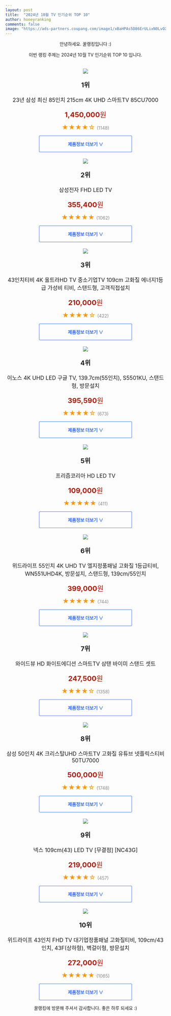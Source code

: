 ```yaml
---
layout: post
title:  "2024년 10월 TV 인기순위 TOP 10"
author: honeyranking
comments: false
image: "https://ads-partners.coupang.com/image1/xBaHPAs5D86ErULixN0LvOXwEI0FqvAsiazZ_iADj7mr-0JQHI5s5Q9MEtBp43y9fkSV1wBn7viheWO-DTMMBQSw41fXHSpZ5721_yGSCLv5rxiXrUcChaLjAPUQ_CjPtFsHQFLQps7kl-gddBubrtevwpEJ1MJOmd8qSGH152Hyz9ZFImyVJdNTOvlCum1hhH0XIehanYgSXVoMzghni3sfD1u3s0MiXJMZ1gwsaKBfRuxhh1pfEx5lHlugH91xi4imjiQa_n3kwuB-H_MzLORwTH8dplTZKMv6V9d00zioQh5rWWZK2K8F9ucwCA=="
---
```

<p style="text-align: center;">안녕하세요. 꿀랭킹입니다 :)</p>
<p style="text-align: center;">이번 랭킹 주제는 2024년 10월 TV 인기순위 TOP 10 입니다.</p><center><img src="https://ads-partners.coupang.com/image1/xBaHPAs5D86ErULixN0LvOXwEI0FqvAsiazZ_iADj7mr-0JQHI5s5Q9MEtBp43y9fkSV1wBn7viheWO-DTMMBQSw41fXHSpZ5721_yGSCLv5rxiXrUcChaLjAPUQ_CjPtFsHQFLQps7kl-gddBubrtevwpEJ1MJOmd8qSGH152Hyz9ZFImyVJdNTOvlCum1hhH0XIehanYgSXVoMzghni3sfD1u3s0MiXJMZ1gwsaKBfRuxhh1pfEx5lHlugH91xi4imjiQa_n3kwuB-H_MzLORwTH8dplTZKMv6V9d00zioQh5rWWZK2K8F9ucwCA==" style="margin-top:20px" /></center><p style="text-align: center; font-size: 20px"><b>1위</b></p><p style="text-align: center; font-size: 17px">23년 삼성 최신 85인치 215cm 4K UHD 스마트TV 85CU7000</p><p style="text-align: center;"><span style="color: #b61800; font-size: 22px;"><b>1,450,000</b>원</span></p><p style="text-align: center;"><span style="color: #ff9600; font-size: 20px;">★★★★☆ </span><span style="color: #878787;">(1148)</span></p><center><a href="https://link.coupang.com/re/AFFSDP?lptag=AF3899140&subid=honeyrank&pageKey=8334482095&itemId=24064853478&vendorItemId=91084663036&traceid=V0-153-5b3e0e71fa2b34b4&clickBeacon=78f3f8b0-8f82-11ef-81e8-80796a676a6b%7E3&requestid=20241021170000928258438492&token=31850C%7CMIXED"><div style="font-size: 14px; display: inline-block; padding: 15px 90px; color: #346aff; border-radius: 2px; border: 1px solid #346aff; cursor: pointer;"><b>제품정보 더보기 &or;</b></div></a></center><center><img src="https://ads-partners.coupang.com/image1/dg74RFp2g7QsSH7AdkcpMRL0lofQdsPv9N4M5fsngRc8QvTY4F5Yv6LzgLAWNouPE_C_kSiwVGPq846cluscT7CiWhaMxSt6ugsMnDukM-o83_g4T8mfJEt7DJQSdSCUYGV9JppFFTlVP0pQLOzi46er1u1evbsgmTGjNOnlL4zxOBYjUw0azaFdEs_m0gy0vCs682Wrbxts6VYPCVS-NyswGa2A5VLl3IA1TDkU0JP20s2o70hk2q9tZ3uph8JDB47eNMp8jw9PmZ2jnsGwUVKzJuDYE57u1ZQ=" style="margin-top:20px" /></center><p style="text-align: center; font-size: 20px"><b>2위</b></p><p style="text-align: center; font-size: 17px">삼성전자 FHD LED TV</p><p style="text-align: center;"><span style="color: #b61800; font-size: 22px;"><b>355,400</b>원</span></p><p style="text-align: center;"><span style="color: #ff9600; font-size: 20px;">★★★★★ </span><span style="color: #878787;">(1062)</span></p><center><a href="https://link.coupang.com/re/AFFSDP?lptag=AF3899140&subid=honeyrank&pageKey=8005358826&itemId=19063624174&vendorItemId=5433811396&traceid=V0-153-e23a5921a8d9cb2a&requestid=20241021170000928258438492&token=31850C%7CMIXED"><div style="font-size: 14px; display: inline-block; padding: 15px 90px; color: #346aff; border-radius: 2px; border: 1px solid #346aff; cursor: pointer;"><b>제품정보 더보기 &or;</b></div></a></center><center><img src="https://ads-partners.coupang.com/image1/ITn1ZbXGmuRQ8rfNIRbRarZEYPdoPZwYa9rtnkExBfwUksvOMEGzo1dhOjYoiitSIvMJbRyxVyw-4YYrmC4UZYJLC5fWGNPYNhxXknlinOk7V9i518ik8OJfs4ot_vc1EFAriS36rWkDVvFLLj1-bw_G6cJFryBvkVeBiAIsSYyoos23Klrn5BleEKkYH--gnOhQy34NV-JtAnXMdpFuepGGaHAlgTsLe1cw6ogJKW0Xz3VlD3dg8vd8z7gjIQ0EoyC6snA4HUhxE1h1-cLqQ4FqaYMPivfs4FsNT6U3APsnlrFK50qRjoY=" style="margin-top:20px" /></center><p style="text-align: center; font-size: 20px"><b>3위</b></p><p style="text-align: center; font-size: 17px">43인치티비 4K 울트라HD TV 중소기업TV 109cm 고화질 에너지1등급 가성비 티비, 스탠드형, 고객직접설치</p><p style="text-align: center;"><span style="color: #b61800; font-size: 22px;"><b>210,000</b>원</span></p><p style="text-align: center;"><span style="color: #ff9600; font-size: 20px;">★★★★☆ </span><span style="color: #878787;">(422)</span></p><center><a href="https://link.coupang.com/re/AFFSDP?lptag=AF3899140&subid=honeyrank&pageKey=8376525584&itemId=24203257949&vendorItemId=87075385673&traceid=V0-153-4818a58e48258135&requestid=20241021170000928258438492&token=31850C%7CMIXED"><div style="font-size: 14px; display: inline-block; padding: 15px 90px; color: #346aff; border-radius: 2px; border: 1px solid #346aff; cursor: pointer;"><b>제품정보 더보기 &or;</b></div></a></center><center><img src="https://ads-partners.coupang.com/image1/L0_8jFEckSxknrcrL_DQyxOWacapwkG_Ipw9-zMv5Vy_qrNsErnTD4255XhiZOpUh8xqbaV3wm9KVeW2mi8Y3YkhBBPrMxlHiGw_bpQHqUef4C5Vn8H7AJucO-iAaQU_rJcUOFgzMTtdQOT-MLHk7ojTkuTDP0D2EakE_Cuoy0FpaVA_9-lUg-fBAt3PDJvGckmtMqJPs-ss7a_s0btqGX_pZRbV4d1Z1aGa-ZwA6_WY96zrwG9jHcjlNhFR4ETdPjD8Gb1fjIiPDG68d0rESGfO2-PlMiWKSnExvAeYrNs=" style="margin-top:20px" /></center><p style="text-align: center; font-size: 20px"><b>4위</b></p><p style="text-align: center; font-size: 17px">이노스 4K UHD LED 구글 TV, 139.7cm(55인치), S5501KU, 스탠드형, 방문설치</p><p style="text-align: center;"><span style="color: #b61800; font-size: 22px;"><b>395,590</b>원</span></p><p style="text-align: center;"><span style="color: #ff9600; font-size: 20px;">★★★★☆ </span><span style="color: #878787;">(673)</span></p><center><a href="https://link.coupang.com/re/AFFSDP?lptag=AF3899140&subid=honeyrank&pageKey=7488613453&itemId=17522481025&vendorItemId=84680889972&traceid=V0-153-ad4bd521eaa95ee6&clickBeacon=78f3f8b0-8f82-11ef-a6d9-8e34336be098%7E3&requestid=20241021170000928258438492&token=31850C%7CMIXED"><div style="font-size: 14px; display: inline-block; padding: 15px 90px; color: #346aff; border-radius: 2px; border: 1px solid #346aff; cursor: pointer;"><b>제품정보 더보기 &or;</b></div></a></center><center><img src="https://ads-partners.coupang.com/image1/6xFR9jMZsR_t7xWt65BvKx_YA_V2D0IHRBT-LkSnXBHOUeVnQbgnWgaQBB0bQCo7w3upG_6H_LsFBBUU3ucvfBcLRWhT8hWK4Tmj7QxBLrExw7G72XPWpQzQCrc6sLVSKajzAkM9MHoEHJwLRy2PaFH2plezqFZHIGTCIRSKypT5GqEUfJf5V78F0adjzxtBRonau2Bl3u9z2CXWQ0HFvGt3sgaB0IxO1USzUmYl6ytJuHB65tIHzcbUGfeqeT5HlJl6ihFAGVvoIxWghp0xxUEbwMYhGjKvcH4=" style="margin-top:20px" /></center><p style="text-align: center; font-size: 20px"><b>5위</b></p><p style="text-align: center; font-size: 17px">프리즘코리아 HD LED TV</p><p style="text-align: center;"><span style="color: #b61800; font-size: 22px;"><b>109,000</b>원</span></p><p style="text-align: center;"><span style="color: #ff9600; font-size: 20px;">★★★★★ </span><span style="color: #878787;">(411)</span></p><center><a href="https://link.coupang.com/re/AFFSDP?lptag=AF3899140&subid=honeyrank&pageKey=7523115731&itemId=23343438149&vendorItemId=3053122174&traceid=V0-153-76ec62777465f0c1&requestid=20241021170000928258438492&token=31850C%7CMIXED"><div style="font-size: 14px; display: inline-block; padding: 15px 90px; color: #346aff; border-radius: 2px; border: 1px solid #346aff; cursor: pointer;"><b>제품정보 더보기 &or;</b></div></a></center><center><img src="https://ads-partners.coupang.com/image1/VjalMkAFYjLVCI4fVrknKBln7d30SGKjaowQ7gsxbbYHiXbJOWwR1E7NdP1ifrZWQSRQV4_Ay2ck086EMR00GWB47MzWsHTJMw10GBu9NnQoGlmfVfIR1-aKRA_sPzIy8nyHP3WhWPfN3Is5uCU2bT43ab6xnzg1af1I_KoJB0k_Vsrrx8qmk3Uzuev22h3SVY9M6xs2HkmGhLuwLqlZFq5eCeB51362K4MEvVvvyEPkw9ATHRplz6_eSvHfIiZwGLBddsbsxBgwBS32UCZVT-7Ti9362coqhEsNSiZIoagKlIpDCaUJbyKSN2s1zA==" style="margin-top:20px" /></center><p style="text-align: center; font-size: 20px"><b>6위</b></p><p style="text-align: center; font-size: 17px">위드라이프 55인치 4K UHD TV 엘지정품패널 고화질 1등급티비, WN551UHD4K, 방문설치, 스탠드형, 139cm/55인치</p><p style="text-align: center;"><span style="color: #b61800; font-size: 22px;"><b>399,000</b>원</span></p><p style="text-align: center;"><span style="color: #ff9600; font-size: 20px;">★★★★★ </span><span style="color: #878787;">(744)</span></p><center><a href="https://link.coupang.com/re/AFFSDP?lptag=AF3899140&subid=honeyrank&pageKey=8351426280&itemId=24127668427&vendorItemId=87757855743&traceid=V0-153-6e0c0a9ec693982e&clickBeacon=78f3f8b0-8f82-11ef-a1b1-4b118bdc343c%7E3&requestid=20241021170000928258438492&token=31850C%7CMIXED"><div style="font-size: 14px; display: inline-block; padding: 15px 90px; color: #346aff; border-radius: 2px; border: 1px solid #346aff; cursor: pointer;"><b>제품정보 더보기 &or;</b></div></a></center><center><img src="https://ads-partners.coupang.com/image1/Kc4HJbMCuMPX23B0KbncHlxGWABOybiTSsODUmzzbxw41nc_saPah9Zz8fmY22WGO4ptqPSG4oR3SisuSJ6C3WTQJLK7n5qvOwB4n03MzA0zztNWEublPJ49ygMezNQmZFJntplxAM7Lzgvfb63mFuvRDHTgyInoimn6Glwl-Fe9zjyrx5CIwbQhbn7d4PyqxhGbM6l1Gw3LD7JCp6yrLvk1xC0pEUAqax1uJytTm6q8s6O--2vKP6zsziZJjNv_PbasBIEwtw0vudjmjaTsh8gePB_ldZZ9FBCB" style="margin-top:20px" /></center><p style="text-align: center; font-size: 20px"><b>7위</b></p><p style="text-align: center; font-size: 17px">와이드뷰 HD 화이트에디션 스마트TV 삼탠 바이미 스탠드 셋트</p><p style="text-align: center;"><span style="color: #b61800; font-size: 22px;"><b>247,500</b>원</span></p><p style="text-align: center;"><span style="color: #ff9600; font-size: 20px;">★★★★☆ </span><span style="color: #878787;">(1358)</span></p><center><a href="https://link.coupang.com/re/AFFSDP?lptag=AF3899140&subid=honeyrank&pageKey=8142926718&itemId=21664636784&vendorItemId=88715246846&traceid=V0-153-9b2d98b74097a020&requestid=20241021170000928258438492&token=31850C%7CMIXED"><div style="font-size: 14px; display: inline-block; padding: 15px 90px; color: #346aff; border-radius: 2px; border: 1px solid #346aff; cursor: pointer;"><b>제품정보 더보기 &or;</b></div></a></center><center><img src="https://ads-partners.coupang.com/image1/SUkQluGSlD_78118SR1R1L-xW8uGqjLCxFtGDKBd7QLLwnK2-Pcsn735fJBH0ks3i1WvF073h0C2ugHaBaMtlNvPV0hDL5O8dmOjrExqkmU4ttvK0OIX05q3_dMUEoNNedxzTmcEtlPP369BCX_VXZBXLjflKx2uvoZQFyUCOsG-S0aBaRVDqPEAQgZ_VJF6473JmSeKsllOXbPmFNgWuJIKe455Hxngd7HuLxpthOXdw6xagpDjxLXiDhVpgDk9kBi9Jm-VKECbAlOZj3XmD9GFbP6sxNQCi1oH6A3nXuPaX35t91gauM-DAMnO9A==" style="margin-top:20px" /></center><p style="text-align: center; font-size: 20px"><b>8위</b></p><p style="text-align: center; font-size: 17px">삼성 50인치 4K 크리스탈UHD 스마트TV 고화질 유튜브 넷플릭스티비 50TU7000</p><p style="text-align: center;"><span style="color: #b61800; font-size: 22px;"><b>500,000</b>원</span></p><p style="text-align: center;"><span style="color: #ff9600; font-size: 20px;">★★★★☆ </span><span style="color: #878787;">(1748)</span></p><center><a href="https://link.coupang.com/re/AFFSDP?lptag=AF3899140&subid=honeyrank&pageKey=8320520510&itemId=24015850002&vendorItemId=91169964629&traceid=V0-153-9452455e93f37dc2&clickBeacon=78f3f8b0-8f82-11ef-bd77-0b62038ea3d2%7E3&requestid=20241021170000928258438492&token=31850C%7CMIXED"><div style="font-size: 14px; display: inline-block; padding: 15px 90px; color: #346aff; border-radius: 2px; border: 1px solid #346aff; cursor: pointer;"><b>제품정보 더보기 &or;</b></div></a></center><center><img src="https://ads-partners.coupang.com/image1/tAI4CLBJ0sXlJbmGtECcIeNHHz75gayhD8E_lLJE7wb8Kfwf16YmfnltvGJn7z7cDyGLoR98GFWY4Z-Ylkj0O9sAWT4wcN5kTElrU9HctkKHCeBff6U-tjAh7j7aZxxXSeiMO7Lcqw3OWkaZw5F9Uq7ERYh_Cm9QURZNLoFUJeaVgllRsLBdLal4v6N3J_3o0V_dmIAtNrfCpuvVfYI4tbzjoYDxGU9F8Pp0dOtYT9iyW8HuwpnTJtrkL1kfTOA6vy7QbmaD60wEAillSo-CH8EyZz_Pipfq3cnZzZ-CbL78QwxKPRIEgJE=" style="margin-top:20px" /></center><p style="text-align: center; font-size: 20px"><b>9위</b></p><p style="text-align: center; font-size: 17px">넥스 109cm(43) LED TV [무결점] [NC43G]</p><p style="text-align: center;"><span style="color: #b61800; font-size: 22px;"><b>219,000</b>원</span></p><p style="text-align: center;"><span style="color: #ff9600; font-size: 20px;">★★★★☆ </span><span style="color: #878787;">(457)</span></p><center><a href="https://link.coupang.com/re/AFFSDP?lptag=AF3899140&subid=honeyrank&pageKey=7614397779&itemId=20173871787&vendorItemId=3427990495&traceid=V0-153-a15a28a5266835a5&requestid=20241021170000928258438492&token=31850C%7CMIXED"><div style="font-size: 14px; display: inline-block; padding: 15px 90px; color: #346aff; border-radius: 2px; border: 1px solid #346aff; cursor: pointer;"><b>제품정보 더보기 &or;</b></div></a></center><center><img src="https://ads-partners.coupang.com/image1/lSTAJZaatGbMfuoeldRDysXmh2wvyNHORWkOyT8_XXX5RBwP2bfLqDR6P2TszJ9EWOqilpC36J6GEuwoo19XgyOwpyc9n9Pirf8OwXTWRCVF2rzYCoeJvuwHO5vLJ4vwuk8OKZelIOd6mkpXVZS4EyYolRjSAccpMkhcVouDULXvWfsAxI-Xy-BReijpbk7fRHspmYg_jxugAw9A6DXAznnfok3sutpaj2PtirWZAn59t4fqrTkRYmRYpyreMy6EmZJm5lBc_UxgbIIJcwH4Tu3DU_U5sM53azsKMqksrVGx7RCkDJ-Rc1-LO2Sx0w==" style="margin-top:20px" /></center><p style="text-align: center; font-size: 20px"><b>10위</b></p><p style="text-align: center; font-size: 17px">위드라이프 43인치 FHD TV 대기업정품패널 고화질티비, 109cm/43인치, 43F(상하형), 벽걸이형, 방문설치</p><p style="text-align: center;"><span style="color: #b61800; font-size: 22px;"><b>272,000</b>원</span></p><p style="text-align: center;"><span style="color: #ff9600; font-size: 20px;">★★★★★ </span><span style="color: #878787;">(1065)</span></p><center><a href="https://link.coupang.com/re/AFFSDP?lptag=AF3899140&subid=honeyrank&pageKey=7712589967&itemId=20678171042&vendorItemId=87750057797&traceid=V0-153-0b841b262851f0a5&clickBeacon=78f3f8b0-8f82-11ef-acf5-2fc05bd93128%7E3&requestid=20241021170000928258438492&token=31850C%7CMIXED"><div style="font-size: 14px; display: inline-block; padding: 15px 90px; color: #346aff; border-radius: 2px; border: 1px solid #346aff; cursor: pointer;"><b>제품정보 더보기 &or;</b></div></a></center><p style="text-align: center;">꿀랭킹에 방문해 주셔서 감사합니다. 좋은 하루 되세요 :)</p>